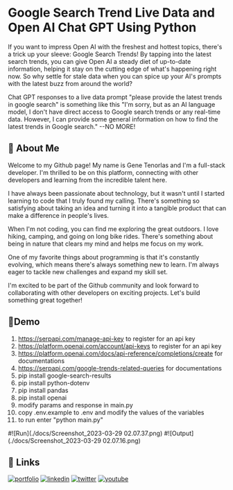 
# Google Search Trend Live Data and Open AI Chat GPT Using Python

If you want to impress Open AI with the freshest and hottest topics, there's a trick up your sleeve: Google Search Trends! By tapping into the latest search trends, you can give Open AI a steady diet of up-to-date information, helping it stay on the cutting edge of what's happening right now. So why settle for stale data when you can spice up your AI's prompts with the latest buzz from around the world?

Chat GPT responses to a live data prompt "please provide the latest trends in google search" is something like this "I'm sorry, but as an AI language model, I don't have direct access to Google search trends or any real-time data. However, I can provide some general information on how to find the latest trends in Google search." --NO MORE!
## 🚀 About Me
Welcome to my Github page! My name is Gene Tenorlas and I'm a  full-stack developer. I'm thrilled to be on this platform, connecting with other developers and learning from the incredible talent here.

I have always been passionate about technology, but it wasn't until I started learning to code that I truly found my calling. There's something so satisfying about taking an idea and turning it into a tangible product that can make a difference in people's lives.

When I'm not coding, you can find me exploring the great outdoors. I love hiking, camping, and going on long bike rides. There's something about being in nature that clears my mind and helps me focus on my work.

One of my favorite things about programming is that it's constantly evolving, which means there's always something new to learn. I'm always eager to tackle new challenges and expand my skill set.

I'm excited to be part of the Github community and look forward to collaborating with other developers on exciting projects. Let's build something great together!


## 🔑Demo
1. https://serpapi.com/manage-api-key  to register for an api key
2. https://platform.openai.com/account/api-keys to register for an api key
3. https://platform.openai.com/docs/api-reference/completions/create for documentations
4. https://serpapi.com/google-trends-related-queries for documentations
5. pip install google-search-results
6. pip install python-dotenv
7. pip install pandas
8. pip install openai
9. modify params and response in main.py
10. copy .env.example to .env and modify the values of the variables
11. to run enter "python main.py"

#![Run](./docs/Screenshot_2023-03-29 02.07.37.png)
#![Output](./docs/Screenshot_2023-03-29 02.07.16.png)


## 🔗 Links
[![portfolio](https://img.shields.io/badge/my_portfolio-000?style=for-the-badge&logo=ko-fi&logoColor=white)](https://codeit.wiki/)
[![linkedin](https://img.shields.io/badge/linkedin-0A66C2?style=for-the-badge&logo=linkedin&logoColor=white)](https://www.linkedin.com/in/genetenorlas/)
[![twitter](https://img.shields.io/badge/twitter-1DA1F2?style=for-the-badge&logo=twitter&logoColor=white)](https://twitter.com/gene_tenorlas)
[![youtube](https://emojipedia-us.s3.amazonaws.com/content/2020/04/05/yt.png)](https://www.youtube.com/channel/UCbs_zA46a24Thc9Oge1PpUA)




